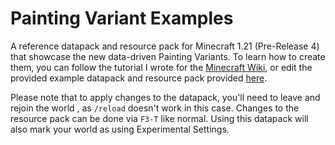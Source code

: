 # Painting Variant Examples
A reference datapack and resource pack for Minecraft 1.21 (Pre-Release 4) that showcase the new data-driven Painting Variants. To learn how to create them, you can follow the tutorial I wrote for the [Minecraft Wiki](https://minecraft.wiki/w/Tutorials/Adding_custom_paintings), or edit the provided example datapack and resource pack provided [here]([url](https://github.com/cassiancc/painting-variant-example/releases/tag/1.0-1.21-pre4)).

Please note that to apply changes to the datapack, you'll need to leave and rejoin the world , as `/reload` doesn't work in this case. Changes to the resource pack can be done via `F3-T` like normal. Using this datapack will also mark your world as using Experimental Settings.

